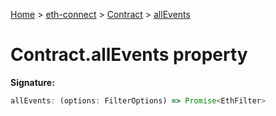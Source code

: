 [Home](./index) &gt; [eth-connect](./eth-connect.md) &gt; [Contract](./eth-connect.contract.md) &gt; [allEvents](./eth-connect.contract.allevents.md)

# Contract.allEvents property


**Signature:**
```javascript
allEvents: (options: FilterOptions) => Promise<EthFilter>
```
